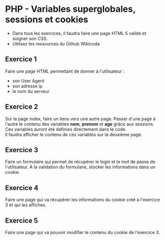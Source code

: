 # PHP - Variables superglobales, sessions et cookies
* Dans tous les exercices, il faudra faire une page HTML 5 valide et soigner son CSS.
* Utilisez les ressources du Github  Wikicoda 


## Exercice 1
Faire une page HTML permettant de donner à l'utilisateur :
- son User Agent
- son adresse ip
- le nom du serveur


## Exercice 2
Sur la page index, faire un liens vers une autre page. Passer d'une page à l'autre le contenu des variables **nom**, **prenom** et **age** grâce aux sessions. Ces variables auront été définies directement dans le code.  
Il faudra afficher le contenu de ces variables sur la deuxième page.

## Exercice 3
Faire un formulaire qui permet de récupérer le login et le mot de passe de l'utilisateur. A la validation du formulaire, stocker les informations dans un cookie.

## Exercice 4
Faire une page qui va récupérer les informations du cookie créé à l'exercice 3 et qui les affiches.

## Exercice 5
Faire une page qui va pouvoir modifier le contenu du cookie de l'exercice 3.

